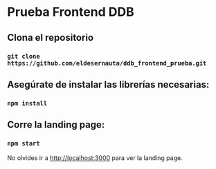 # Prueba Frontend DDB

## Clona el repositorio

### `git clone https://github.com/eldesernauta/ddb_frontend_prueba.git`

## Asegúrate de instalar las librerías necesarias:

### `npm install`

## Corre la landing page:

### `npm start`

No olvides ir a [http://localhost:3000](http://localhost:3000) para ver la landing page.
